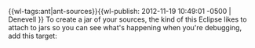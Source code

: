 {{wl-tags:ant|ant-sources}}{{wl-publish: 2012-11-19 10:49:01 -0500 | Denevell }}
To create a jar of your sources, the kind of this Eclipse likes to attach to jars so you can see what's happening when you're debugging, add this target:
     <target name="src-jar">
        <mkdir dir="${jar.dir}" />
        <jar destfile="${jar.dir}/${sourcesjar.name}" basedir="${src.dir}">
          <manifest>
          </manifest>
        </jar>
      </target>
